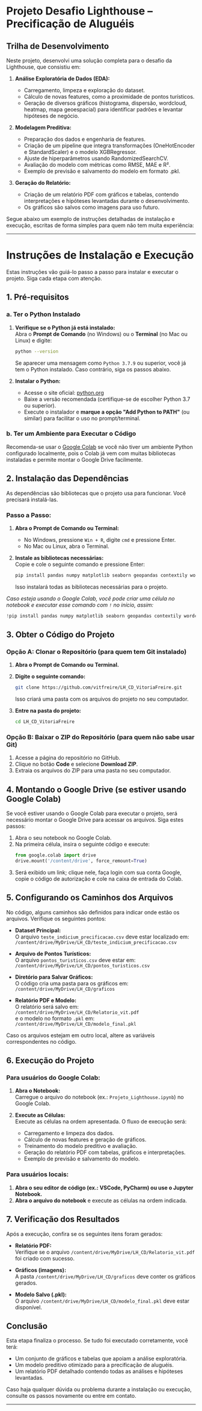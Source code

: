 
# Projeto Desafio Lighthouse – Precificação de Aluguéis

## Trilha de Desenvolvimento

Neste projeto, desenvolvi uma solução completa para o desafio da Lighthouse, que consistiu em:

1. **Análise Exploratória de Dados (EDA):**  
   - Carregamento, limpeza e exploração do dataset.
   - Cálculo de novas features, como a proximidade de pontos turísticos.
   - Geração de diversos gráficos (histograma, dispersão, wordcloud, heatmap, mapa geoespacial) para identificar padrões e levantar hipóteses de negócio.

2. **Modelagem Preditiva:**  
   - Preparação dos dados e engenharia de features.
   - Criação de um pipeline que integra transformações (OneHotEncoder e StandardScaler) e o modelo XGBRegressor.
   - Ajuste de hiperparâmetros usando RandomizedSearchCV.
   - Avaliação do modelo com métricas como RMSE, MAE e R².
   - Exemplo de previsão e salvamento do modelo em formato .pkl.

3. **Geração do Relatório:**  
   - Criação de um relatório PDF com gráficos e tabelas, contendo interpretações e hipóteses levantadas durante o desenvolvimento.
   - Os gráficos são salvos como imagens para uso futuro.

Segue abaixo um exemplo de instruções detalhadas de instalação e execução, escritas de forma simples para quem não tem muita experiência:

---

# Instruções de Instalação e Execução

Estas instruções vão guiá-lo passo a passo para instalar e executar o projeto. Siga cada etapa com atenção.

## 1. Pré-requisitos

### a. Ter o Python Instalado

1. **Verifique se o Python já está instalado:**  
   Abra o **Prompt de Comando** (no Windows) ou o **Terminal** (no Mac ou Linux) e digite:
   ```bash
   python --version
   ```
   Se aparecer uma mensagem como `Python 3.7.9` ou superior, você já tem o Python instalado. Caso contrário, siga os passos abaixo.

2. **Instalar o Python:**  
   - Acesse o site oficial: [python.org](https://www.python.org/downloads/)  
   - Baixe a versão recomendada (certifique-se de escolher Python 3.7 ou superior).  
   - Execute o instalador e **marque a opção "Add Python to PATH"** (ou similar) para facilitar o uso no prompt/terminal.

### b. Ter um Ambiente para Executar o Código

Recomenda-se usar o [Google Colab](https://colab.research.google.com/) se você não tiver um ambiente Python configurado localmente, pois o Colab já vem com muitas bibliotecas instaladas e permite montar o Google Drive facilmente.

## 2. Instalação das Dependências

As dependências são bibliotecas que o projeto usa para funcionar. Você precisará instalá-las.

### Passo a Passo:

1. **Abra o Prompt de Comando ou Terminal:**  
   - No Windows, pressione `Win + R`, digite `cmd` e pressione Enter.  
   - No Mac ou Linux, abra o Terminal.

2. **Instale as bibliotecas necessárias:**  
   Copie e cole o seguinte comando e pressione Enter:
   ```bash
   pip install pandas numpy matplotlib seaborn geopandas contextily wordcloud scikit-learn xgboost fpdf tabulate joblib tqdm
   ```
   Isso instalará todas as bibliotecas necessárias para o projeto.

*Caso esteja usando o Google Colab, você pode criar uma célula no notebook e executar esse comando com `!` no início, assim:*

```python
!pip install pandas numpy matplotlib seaborn geopandas contextily wordcloud scikit-learn xgboost fpdf tabulate joblib tqdm
```

## 3. Obter o Código do Projeto

### Opção A: Clonar o Repositório (para quem tem Git instalado)

1. **Abra o Prompt de Comando ou Terminal.**  
2. **Digite o seguinte comando:**
   ```bash
   git clone https://github.com/vitfreire/LH_CD_VitoriaFreire.git
   ```
   Isso criará uma pasta com os arquivos do projeto no seu computador.

3. **Entre na pasta do projeto:**
   ```bash
   cd LH_CD_VitoriaFreire
   ```

### Opção B: Baixar o ZIP do Repositório (para quem não sabe usar Git)

1. Acesse a página do repositório no GitHub.
2. Clique no botão **Code** e selecione **Download ZIP**.
3. Extraia os arquivos do ZIP para uma pasta no seu computador.

## 4. Montando o Google Drive (se estiver usando Google Colab)

Se você estiver usando o Google Colab para executar o projeto, será necessário montar o Google Drive para acessar os arquivos. Siga estes passos:

1. Abra o seu notebook no Google Colab.
2. Na primeira célula, insira o seguinte código e execute:
   ```python
   from google.colab import drive
   drive.mount('/content/drive', force_remount=True)
   ```
3. Será exibido um link; clique nele, faça login com sua conta Google, copie o código de autorização e cole na caixa de entrada do Colab.

## 5. Configurando os Caminhos dos Arquivos

No código, alguns caminhos são definidos para indicar onde estão os arquivos. Verifique os seguintes pontos:

- **Dataset Principal:**  
  O arquivo `teste_indicium_precificacao.csv` deve estar localizado em:  
  `/content/drive/MyDrive/LH_CD/teste_indicium_precificacao.csv`

- **Arquivo de Pontos Turísticos:**  
  O arquivo `pontos_turisticos.csv` deve estar em:  
  `/content/drive/MyDrive/LH_CD/pontos_turisticos.csv`

- **Diretório para Salvar Gráficos:**  
  O código cria uma pasta para os gráficos em:  
  `/content/drive/MyDrive/LH_CD/graficos`

- **Relatório PDF e Modelo:**  
  O relatório será salvo em:  
  `/content/drive/MyDrive/LH_CD/Relatorio_vit.pdf`  
  e o modelo no formato `.pkl` em:  
  `/content/drive/MyDrive/LH_CD/modelo_final.pkl`

Caso os arquivos estejam em outro local, altere as variáveis correspondentes no código.

## 6. Execução do Projeto

### Para usuários do Google Colab:

1. **Abra o Notebook:**  
   Carregue o arquivo do notebook (ex.: `Projeto_Lighthouse.ipynb`) no Google Colab.

2. **Execute as Células:**  
   Execute as células na ordem apresentada. O fluxo de execução será:
   - Carregamento e limpeza dos dados.
   - Cálculo de novas features e geração de gráficos.
   - Treinamento do modelo preditivo e avaliação.
   - Geração do relatório PDF com tabelas, gráficos e interpretações.
   - Exemplo de previsão e salvamento do modelo.

### Para usuários locais:

1. **Abra o seu editor de código (ex.: VSCode, PyCharm) ou use o Jupyter Notebook.**
2. **Abra o arquivo do notebook** e execute as células na ordem indicada.

## 7. Verificação dos Resultados

Após a execução, confira se os seguintes itens foram gerados:

- **Relatório PDF:**  
  Verifique se o arquivo `/content/drive/MyDrive/LH_CD/Relatorio_vit.pdf` foi criado com sucesso.

- **Gráficos (imagens):**  
  A pasta `/content/drive/MyDrive/LH_CD/graficos` deve conter os gráficos gerados.

- **Modelo Salvo (.pkl):**  
  O arquivo `/content/drive/MyDrive/LH_CD/modelo_final.pkl` deve estar disponível.

## Conclusão

Esta etapa finaliza o processo. Se tudo foi executado corretamente, você terá:
- Um conjunto de gráficos e tabelas que apoiam a análise exploratória.
- Um modelo preditivo otimizado para a precificação de aluguéis.
- Um relatório PDF detalhado contendo todas as análises e hipóteses levantadas.

Caso haja qualquer dúvida ou problema durante a instalação ou execução, consulte os passos novamente ou entre em contato.

---

